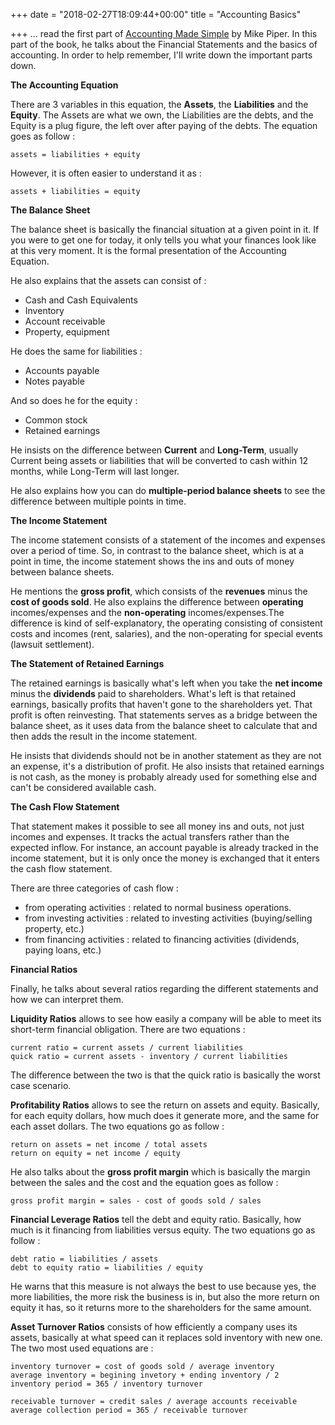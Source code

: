 +++
date = "2018-02-27T18:09:44+00:00"
title = "Accounting Basics"

+++
... read the first part of [Accounting Made Simple](https://www.amazon.com/Accounting-Made-Simple-Explained-Pages/dp/0981454224/ref=as_sl_pc_tf_til?tag=grochat-20&linkCode=w00&linkId=610acf5675e1a4afee40bc3583078bb2&creativeASIN=0981454224) by Mike Piper. In this part of the book, he talks about the Financial Statements and the basics of accounting. In order to help remember, I'll write down the important parts down.

**The Accounting Equation**

There are 3 variables in this equation, the **Assets**, the **Liabilities** and the **Equity**. The Assets are what we own, the Liabilities are the debts, and the Equity is a plug figure, the left over after paying of the debts. The equation goes as follow :

    assets = liabilities + equity

However, it is often easier to understand it as :

    assets + liabilities = equity

**The Balance Sheet**

The balance sheet is basically the financial situation at a given point in it. If you were to get one for today, it only tells you what your finances look like at this very moment. It is the formal presentation of the Accounting Equation.

He also explains that the assets can consist of :

* Cash and Cash Equivalents
* Inventory
* Account receivable
* Property, equipment

He does the same for liabilities :

* Accounts payable
* Notes payable

And so does he for the equity :

* Common stock
* Retained earnings

He insists on the difference between **Current** and **Long-Term**, usually Current being assets or liabilities that will be converted to cash within 12 months, while Long-Term will last longer.

He also explains how you can do **multiple-period balance sheets** to see the difference between multiple points in time.

**The Income Statement**

The income statement consists of a statement of the incomes and expenses over a period of time. So, in contrast to the balance sheet, which is at a point in time, the income statement shows the ins and outs of money between balance sheets.

He mentions the **gross profit**, which consists of the **revenues** minus the **cost of goods sold**. He also explains the difference between **operating** incomes/expenses and the **non-operating** incomes/expenses.The difference is kind of self-explanatory, the operating consisting of consistent costs and incomes (rent, salaries), and the non-operating for special events (lawsuit settlement).

**The Statement of Retained Earnings**

The retained earnings is basically what's left when you take the **net income** minus the **dividends** paid to shareholders. What's left is that retained earnings, basically profits that haven't gone to the shareholders yet. That profit is often reinvesting. That statements serves as a bridge between the balance sheet, as it uses data from the balance sheet to calculate that and then adds the result in the income statement.

He insists that dividends should not be in another statement as they are not an expense, it's a distribution of profit. He also insists that retained earnings is not cash, as the money is probably already used for something else and can't be considered available cash.

**The Cash Flow Statement**

That statement makes it possible to see all money ins and outs, not just incomes and expenses. It tracks the actual transfers rather than the expected inflow. For instance,  an account payable is already tracked in the income statement, but it is only once the money is exchanged that it enters the cash flow statement.

There are three categories of cash flow :

* from operating activities : related to normal business operations.
* from investing activities : related to investing activities (buying/selling property, etc.)
* from financing activities : related to financing activities (dividends, paying loans, etc.)

**Financial Ratios**

Finally, he talks about several ratios regarding the different statements and how we can interpret them.

**Liquidity Ratios** allows to see how easily a company will be able to meet its short-term financial obligation. There are two equations :

    current ratio = current assets / current liabilities
    quick ratio = current assets - inventory / current liabilities

The difference between the two is that the quick ratio is basically the worst case scenario.

**Profitability Ratios** allows to see the return on assets and equity. Basically, for each equity dollars, how much does it generate more, and the same for each asset dollars. The two equations go as follow :

    return on assets = net income / total assets
    return on equity = net income / equity

He also talks about the **gross profit margin** which is basically the margin between the sales and the cost and the equation goes as follow :

    gross profit margin = sales - cost of goods sold / sales

**Financial Leverage Ratios** tell the debt and equity ratio. Basically, how much is it financing from liabilities versus equity. The two equations go as follow :

    debt ratio = liabilities / assets
    debt to equity ratio = liabilities / equity

He warns that this measure is not always the best to use because yes, the more liabilities, the more risk the business is in, but also the more return on equity it has, so it returns more to the shareholders for the same amount.

**Asset Turnover Ratios** consists of how efficiently a company uses its assets, basically at what speed can it replaces sold inventory with new one. The two most used equations are :

    inventory turnover = cost of goods sold / average inventory
    average inventory = begining invetory + ending inventory / 2
    inventory period = 365 / inventory turnover
    
    receivable turnover = credit sales / average accounts receivable
    average collection period = 365 / receivable turnover

